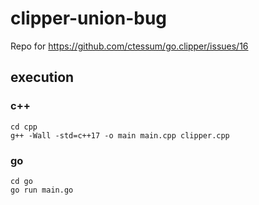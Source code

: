 # clipper-union-bug
Repo for https://github.com/ctessum/go.clipper/issues/16

## execution 

### c++

```shell
cd cpp
g++ -Wall -std=c++17 -o main main.cpp clipper.cpp
```

### go

```shell
cd go
go run main.go
```